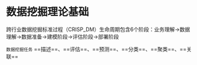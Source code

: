 # 数据挖掘理论基础

跨行业数据挖掘标准过程（CRISP_DM）生命周期包含6个阶段：业务理解→数据理解→数据准备→建模阶段→评估阶段→部署阶段

`数据挖掘任务` ==描述==、==评估==、==预测==、==分类==、==聚类==、==关联==

